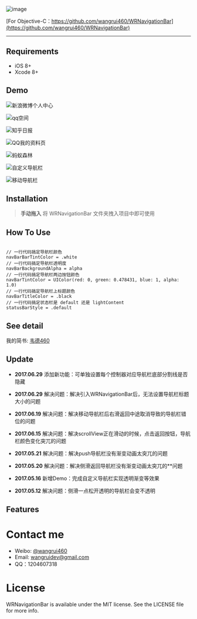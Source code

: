 ![image](https://github.com/wangrui460/WRNavigationBar/raw/master/screenshots/WRNavigationBar.png)

[For Objective-C：https://github.com/wangrui460/WRNavigationBar](https://github.com/wangrui460/WRNavigationBar)


------------------------------------------------------------

## Requirements
- iOS 8+
- Xcode 8+


## Demo 

![新浪微博个人中心](https://github.com/wangrui460/WRNavigationBar_swift/raw/master/screenshots/新浪微博个人中心.gif)

![qq空间](https://github.com/wangrui460/WRNavigationBar_swift/raw/master/screenshots/qq空间.gif)

![知乎日报](https://github.com/wangrui460/WRNavigationBar_swift/raw/master/screenshots/知乎日报.gif)

![QQ我的资料页](https://github.com/wangrui460/WRNavigationBar_swift/raw/master/screenshots/QQ我的资料页.gif)

![蚂蚁森林](https://github.com/wangrui460/WRNavigationBar_swift/raw/master/screenshots/蚂蚁森林.gif)

![自定义导航栏](https://github.com/wangrui460/WRNavigationBar_swift/raw/master/screenshots/自定义导航栏.gif)

![移动导航栏](https://github.com/wangrui460/WRNavigationBar_swift/raw/master/screenshots/移动导航栏.gif)


## Installation 

> **手动拖入**
> 将 WRNavigationBar 文件夹拽入项目中即可使用

## How To Use

<pre><code>
// 一行代码搞定导航栏颜色
navBarBarTintColor = .white
// 一行代码搞定导航栏透明度
navBarBackgroundAlpha = alpha
// 一行代码搞定导航栏两边按钮颜色
navBarTintColor = UIColor(red: 0, green: 0.478431, blue: 1, alpha: 1.0)
// 一行代码搞定导航栏上标题颜色
navBarTitleColor = .black
// 一行代码搞定状态栏是 default 还是 lightContent
statusBarStyle = .default
</code></pre>


## See detail
我的简书: [韦德460](http://www.jianshu.com/p/7e92451ab0b2)


## Update
- **2017.06.29**
添加新功能：可单独设置每个控制器对应导航栏底部分割线是否隐藏

- **2017.06.29**
解决问题：解决引入WRNavigationBar后，无法设置导航栏标题大小的问题

- **2017.06.19**
解决问题：解决移动导航栏后右滑返回中途取消导致的导航栏错位的问题

- **2017.06.15** 
解决问题：解决scrollView正在滑动的时候，点击返回按钮，导航栏颜色变化突兀的问题

- **2017.05.21** 
解决问题：解决push导航栏没有渐变动画太突兀的问题

- **2017.05.20** 
解决问题：解决侧滑返回导航栏没有渐变动画太突兀的**问题

- **2017.05.16** 
新增Demo：完成自定义导航栏实现透明渐变等效果

- **2017.05.12** 
解决问题：侧滑一点松开透明的导航栏会变不透明

## Features


# Contact me
- Weibo: [@wangrui460](http://weibo.com/u/5145779726?is_all=1)
- Email:  wangruidev@gmail.com
- QQ：1204607318

# License

WRNavigationBar is available under the MIT license. See the LICENSE file for more info.

